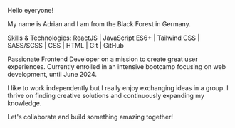 Hello eyeryone!

My name is Adrian and I am from the Black Forest in Germany.

Skills & Technologies: ReactJS | JavaScript ES6+ | Tailwind CSS | SASS/SCSS | CSS | HTML | Git | GitHub 

Passionate Frontend Developer on a mission to create great user experiences. 
Currently enrolled in an intensive bootcamp focusing on web development, until June 2024. 

I like to work independently but I really enjoy exchanging ideas in a group.
I thrive on finding creative solutions and continuously expanding my knowledge. 

Let's collaborate and build something amazing together!
